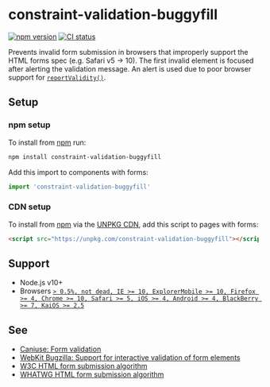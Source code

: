 # constraint-validation-buggyfill

[![npm version](https://badgen.net/npm/v/constraint-validation-buggyfill)](https://npm.im/constraint-validation-buggyfill) [![CI status](https://github.com/jaydenseric/constraint-validation-buggyfill/workflows/CI/badge.svg)](https://github.com/jaydenseric/constraint-validation-buggyfill/actions)

Prevents invalid form submission in browsers that improperly support the HTML forms spec (e.g. Safari v5 → 10). The first invalid element is focused after alerting the validation message. An alert is used due to poor browser support for [`reportValidity()`](https://developer.mozilla.org/en-US/docs/Web/API/HTMLFormElement/reportValidity).

## Setup

### npm setup

To install from [npm](https://npmjs.com) run:

```sh
npm install constraint-validation-buggyfill
```

Add this import to components with forms:

```js
import 'constraint-validation-buggyfill'
```

### CDN setup

To install from [npm](https://npmjs.com) via the [UNPKG CDN](https://unpkg.com), add this script to pages with forms:

```html
<script src="https://unpkg.com/constraint-validation-buggyfill"></script>
```

## Support

- Node.js v10+
- Browsers [`> 0.5%, not dead, IE >= 10, ExplorerMobile >= 10, Firefox >= 4, Chrome >= 10, Safari >= 5, iOS >= 4, Android >= 4, BlackBerry >= 7, KaiOS >= 2.5`](https://browserl.ist/?q=%3E+0.5%25%2C+not+dead%2C+IE+%3E%3D+10%2C+ExplorerMobile+%3E%3D+10%2C+Firefox+%3E%3D+4%2C+Chrome+%3E%3D+10%2C+Safari+%3E%3D+5%2C+iOS+%3E%3D+4%2C+Android+%3E%3D+4%2C+BlackBerry+%3E%3D+7%2C+KaiOS+%3E%3D+2.5)

## See

- [Caniuse: Form validation](http://caniuse.com/#feat=form-validation)
- [WebKit Bugzilla: Support for interactive validation of form elements](https://bugs.webkit.org/show_bug.cgi?id=28649)
- [W3C HTML form submission algorithm](https://www.w3.org/TR/html52/sec-forms.html#form-submission-algorithm)
- [WHATWG HTML form submission algorithm](https://html.spec.whatwg.org/multipage/forms.html#form-submission-algorithm)
